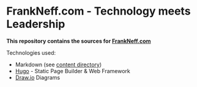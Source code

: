 FrankNeff.com - Technology meets Leadership
===========================================

**This repository contains the sources for [FrankNeff.com](https://www.frankneff.com)**

Technologies used:

- Markdown (see [content directory](./content))
- [Hugo](https://gohugo.io/) - Static Page Builder & Web Framework
- [Draw.io](https://draw.io) Diagrams
